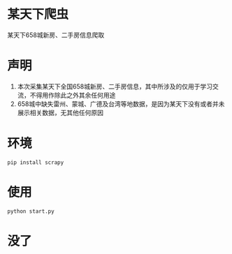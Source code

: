 # 某天下爬虫
某天下658城新房、二手房信息爬取

# 声明
1. 本次采集某天下全国658城新房、二手房信息，其中所涉及的仅用于学习交流，不得用作除此之外其余任何用途
2. 658城中缺失雷州、蒙城、广德及台湾等地数据，是因为某天下没有或者并未展示相关数据，无其他任何原因

# 环境
```
pip install scrapy
```

# 使用
```
python start.py
```

# 没了